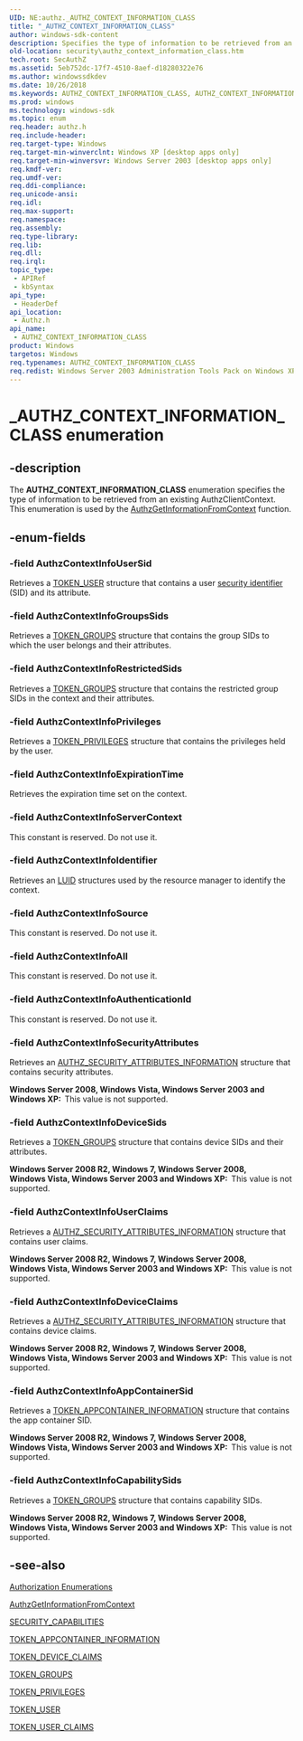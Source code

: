 ```yaml
---
UID: NE:authz._AUTHZ_CONTEXT_INFORMATION_CLASS
title: "_AUTHZ_CONTEXT_INFORMATION_CLASS"
author: windows-sdk-content
description: Specifies the type of information to be retrieved from an existing AuthzClientContext. This enumeration is used by the AuthzGetInformationFromContext function.
old-location: security\authz_context_information_class.htm
tech.root: SecAuthZ
ms.assetid: 5eb752dc-17f7-4510-8aef-d18280322e76
ms.author: windowssdkdev
ms.date: 10/26/2018
ms.keywords: AUTHZ_CONTEXT_INFORMATION_CLASS, AUTHZ_CONTEXT_INFORMATION_CLASS enumeration [Security], AuthzContextInfoAll, AuthzContextInfoAppContainerSid, AuthzContextInfoAuthenticationId, AuthzContextInfoCapabilitySids, AuthzContextInfoDeviceClaims, AuthzContextInfoDeviceSids, AuthzContextInfoExpirationTime, AuthzContextInfoGroupsSids, AuthzContextInfoIdentifier, AuthzContextInfoPrivileges, AuthzContextInfoRestrictedSids, AuthzContextInfoSecurityAttributes, AuthzContextInfoServerContext, AuthzContextInfoSource, AuthzContextInfoUserClaims, AuthzContextInfoUserSid, _AUTHZ_CONTEXT_INFORMATION_CLASS, _win32_authz_context_information_class_str, authz/AUTHZ_CONTEXT_INFORMATION_CLASS, authz/AuthzContextInfoAll, authz/AuthzContextInfoAppContainerSid, authz/AuthzContextInfoAuthenticationId, authz/AuthzContextInfoCapabilitySids, authz/AuthzContextInfoDeviceClaims, authz/AuthzContextInfoDeviceSids, authz/AuthzContextInfoExpirationTime, authz/AuthzContextInfoGroupsSids, authz/AuthzContextInfoIdentifier, authz/AuthzContextInfoPrivileges, authz/AuthzContextInfoRestrictedSids, authz/AuthzContextInfoSecurityAttributes, authz/AuthzContextInfoServerContext, authz/AuthzContextInfoSource, authz/AuthzContextInfoUserClaims, authz/AuthzContextInfoUserSid, security.authz_context_information_class
ms.prod: windows
ms.technology: windows-sdk
ms.topic: enum
req.header: authz.h
req.include-header: 
req.target-type: Windows
req.target-min-winverclnt: Windows XP [desktop apps only]
req.target-min-winversvr: Windows Server 2003 [desktop apps only]
req.kmdf-ver: 
req.umdf-ver: 
req.ddi-compliance: 
req.unicode-ansi: 
req.idl: 
req.max-support: 
req.namespace: 
req.assembly: 
req.type-library: 
req.lib: 
req.dll: 
req.irql: 
topic_type:
 - APIRef
 - kbSyntax
api_type:
 - HeaderDef
api_location:
 - Authz.h
api_name:
 - AUTHZ_CONTEXT_INFORMATION_CLASS
product: Windows
targetos: Windows
req.typenames: AUTHZ_CONTEXT_INFORMATION_CLASS
req.redist: Windows Server 2003 Administration Tools Pack on Windows XP
---
```


# _AUTHZ_CONTEXT_INFORMATION_CLASS enumeration


## -description


The <b>AUTHZ_CONTEXT_INFORMATION_CLASS</b> enumeration specifies the type of information to be retrieved from an existing AuthzClientContext. This enumeration is used by the  <a href="https://msdn.microsoft.com/c365029a-3ff3-49c1-9dfc-b52948e466f3">AuthzGetInformationFromContext</a> function.


## -enum-fields




### -field AuthzContextInfoUserSid

Retrieves a <a href="https://msdn.microsoft.com/5dd8172d-7b1a-4cc0-b667-5fe91d278393">TOKEN_USER</a> structure that contains a user <a href="https://msdn.microsoft.com/3e9d7672-2314-45c8-8178-5a0afcfd0c50">security identifier</a> (SID) and its attribute.


### -field AuthzContextInfoGroupsSids

Retrieves a <a href="https://msdn.microsoft.com/387dd7f8-4177-40fa-b5fd-bb4b371a0e64">TOKEN_GROUPS</a> structure that contains the group SIDs to which the user belongs and their attributes.


### -field AuthzContextInfoRestrictedSids

Retrieves a <a href="https://msdn.microsoft.com/387dd7f8-4177-40fa-b5fd-bb4b371a0e64">TOKEN_GROUPS</a> structure that contains the restricted group SIDs in the context and their attributes.


### -field AuthzContextInfoPrivileges

Retrieves a <a href="https://msdn.microsoft.com/c9016511-740f-44f3-92ed-17cc518c6612">TOKEN_PRIVILEGES</a> structure that contains the privileges held by the user.


### -field AuthzContextInfoExpirationTime

Retrieves the expiration time set on the context.


### -field AuthzContextInfoServerContext

This constant is reserved. Do not use it.


### -field AuthzContextInfoIdentifier

Retrieves an <a href="https://msdn.microsoft.com/a812a46b-f23f-45b1-a6c6-48f931b78750">LUID</a> structures used by the resource manager to identify the context.


### -field AuthzContextInfoSource

This constant is reserved. Do not use it.


### -field AuthzContextInfoAll

This constant is reserved. Do not use it.


### -field AuthzContextInfoAuthenticationId

This constant is reserved. Do not use it.


### -field AuthzContextInfoSecurityAttributes

Retrieves an <a href="https://msdn.microsoft.com/1db95ab0-951f-488c-b522-b3f38fc74c7c">AUTHZ_SECURITY_ATTRIBUTES_INFORMATION</a> structure that contains security attributes.

<b>Windows Server 2008, Windows Vista, Windows Server 2003 and Windows XP:  </b>This value is not supported.


### -field AuthzContextInfoDeviceSids

Retrieves a <a href="https://msdn.microsoft.com/387dd7f8-4177-40fa-b5fd-bb4b371a0e64">TOKEN_GROUPS</a> structure that contains device SIDs and their attributes.

<b>Windows Server 2008 R2, Windows 7, Windows Server 2008, Windows Vista, Windows Server 2003 and Windows XP:  </b>This value is not supported.


### -field AuthzContextInfoUserClaims

Retrieves a <a href="https://msdn.microsoft.com/1db95ab0-951f-488c-b522-b3f38fc74c7c">AUTHZ_SECURITY_ATTRIBUTES_INFORMATION</a> structure that contains user claims.

<b>Windows Server 2008 R2, Windows 7, Windows Server 2008, Windows Vista, Windows Server 2003 and Windows XP:  </b>This value is not supported.


### -field AuthzContextInfoDeviceClaims

Retrieves a <a href="https://msdn.microsoft.com/1db95ab0-951f-488c-b522-b3f38fc74c7c">AUTHZ_SECURITY_ATTRIBUTES_INFORMATION</a> structure that contains device claims.

<b>Windows Server 2008 R2, Windows 7, Windows Server 2008, Windows Vista, Windows Server 2003 and Windows XP:  </b>This value is not supported.


### -field AuthzContextInfoAppContainerSid

Retrieves a <a href="https://msdn.microsoft.com/6038C7E9-AED6-49D2-8D96-907E973A64B1">TOKEN_APPCONTAINER_INFORMATION</a> structure that contains the app container SID.

<b>Windows Server 2008 R2, Windows 7, Windows Server 2008, Windows Vista, Windows Server 2003 and Windows XP:  </b>This value is not supported.


### -field AuthzContextInfoCapabilitySids

Retrieves a <a href="https://msdn.microsoft.com/387dd7f8-4177-40fa-b5fd-bb4b371a0e64">TOKEN_GROUPS</a> structure that contains capability SIDs.

<b>Windows Server 2008 R2, Windows 7, Windows Server 2008, Windows Vista, Windows Server 2003 and Windows XP:  </b>This value is not supported.


## -see-also




<a href="https://msdn.microsoft.com/e2f22838-102e-432c-9c82-06a3e0741374">Authorization Enumerations</a>



<a href="https://msdn.microsoft.com/c365029a-3ff3-49c1-9dfc-b52948e466f3">AuthzGetInformationFromContext</a>



<a href="https://msdn.microsoft.com/1A865519-E042-4871-886C-9AA64D71CCE4">SECURITY_CAPABILITIES</a>



<a href="https://msdn.microsoft.com/6038C7E9-AED6-49D2-8D96-907E973A64B1">TOKEN_APPCONTAINER_INFORMATION</a>



<a href="https://msdn.microsoft.com/FF20B64C-BD5F-45F5-83F1-B52634BE1065">TOKEN_DEVICE_CLAIMS</a>



<a href="https://msdn.microsoft.com/387dd7f8-4177-40fa-b5fd-bb4b371a0e64">TOKEN_GROUPS</a>



<a href="https://msdn.microsoft.com/c9016511-740f-44f3-92ed-17cc518c6612">TOKEN_PRIVILEGES</a>



<a href="https://msdn.microsoft.com/5dd8172d-7b1a-4cc0-b667-5fe91d278393">TOKEN_USER</a>



<a href="https://msdn.microsoft.com/730541ED-0E33-4F19-BB99-145131161355">TOKEN_USER_CLAIMS</a>
 

 

